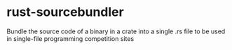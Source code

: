 # rust-sourcebundler
Bundle the source code of a binary in a crate into a single .rs file to be used in single-file programming competition sites

